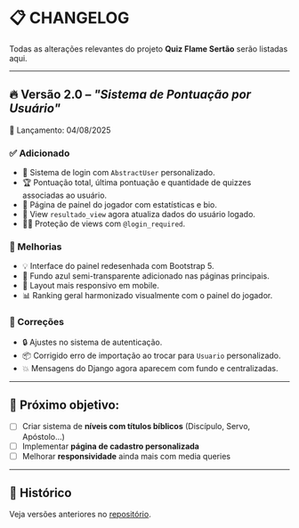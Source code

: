 # 📋 CHANGELOG

Todas as alterações relevantes do projeto **Quiz Flame Sertão** serão listadas aqui.

---

## 🔥 Versão 2.0 – *"Sistema de Pontuação por Usuário"*

📅 Lançamento: 04/08/2025

### ✅ Adicionado
- 🧠 Sistema de login com `AbstractUser` personalizado.
- 🏆 Pontuação total, última pontuação e quantidade de quizzes associadas ao usuário.
- 🎯 Página de painel do jogador com estatísticas e bio.
- 🧱 View `resultado_view` agora atualiza dados do usuário logado.
- 🧑‍💼 Proteção de views com `@login_required`.

### 🎨 Melhorias
- 💡 Interface do painel redesenhada com Bootstrap 5.
- 🎨 Fundo azul semi-transparente adicionado nas páginas principais.
- 📱 Layout mais responsivo em mobile.
- 📊 Ranking geral harmonizado visualmente com o painel do jogador.

### 🐛 Correções
- 🔒 Ajustes no sistema de autenticação.
- 📦 Corrigido erro de importação ao trocar para `Usuario` personalizado.
- 💥 Mensagens do Django agora aparecem com fundo e centralizadas.

---

## 📌 Próximo objetivo:
- [ ] Criar sistema de **níveis com títulos bíblicos** (Discípulo, Servo, Apóstolo...)
- [ ] Implementar **página de cadastro personalizada**
- [ ] Melhorar **responsividade** ainda mais com media queries

---

## 📎 Histórico
Veja versões anteriores no [repositório](#).

